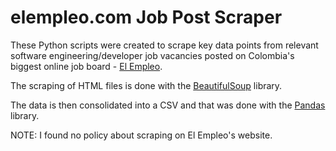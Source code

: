 # elempleo.com Job Post Scraper

These Python scripts were created to scrape key data points from relevant software engineering/developer job vacancies posted on Colombia's biggest online job board - [El Empleo](www.elempleo.com). 

The scraping of HTML files is done with the [BeautifulSoup](https://www.crummy.com/software/BeautifulSoup/bs4/doc/) library.

The data is then consolidated into a CSV and that was done with the [Pandas](https://pandas.pydata.org/) library.

NOTE: I found no policy about scraping on El Empleo's website.
